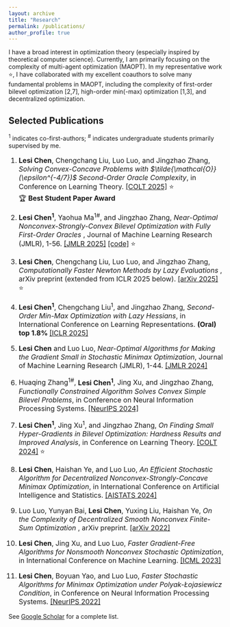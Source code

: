 ```yaml
---
layout: archive
title: "Research"
permalink: /publications/
author_profile: true
---
```


I have a broad interest in optimization theory (especially inspired by theoretical computer science). Currently, I am primarily focusing on the complexity of multi-agent optimization (MAOPT). In my representative work ⭐, I have collaborated with my excellent coauthors to solve many fundamental problems in MAOPT, including the complexity of first-order bilevel optimization [2,7], high-order min(-max) optimization [1,3], and decentralized optimization.

<h2> Selected Publications </h2>

<sup>1</sup> indicates co-first-authors; <sup>#</sup> indicates undergraduate students primarily supervised by me.
    
<ol class="custom-ol">
<font size="3">  
<li><p> <b>Lesi Chen</b>, Chengchang Liu, Luo Luo, and Jingzhao Zhang,  <i> Solving Convex-Concave Problems with $\tilde{\mathcal{O}}(\epsilon^{-4/7})$ Second-Order Oracle Complexity</i>, in Conference on Learning Theory. <a href="http://arxiv.org/abs/2506.08362">[COLT 2025]</a> ⭐ <br>  🏆 <b>Best Student Paper Award 
</b>
</p></li> 
<li><p> <b>Lesi Chen<sup>1</sup></b>, Yaohua Ma<sup>1#</sup>, and Jingzhao Zhang,
 <i> Near-Optimal Nonconvex-Strongly-Convex Bilevel Optimization with Fully First-Order Oracles </i>, Journal of Machine Learning Research (JMLR), 1-56. 
  <a href="https://arxiv.org/abs/2306.14853">[JMLR 2025]</a>  <a href="https://github.com/TrueNobility303/F2BA">[code]</a> ⭐
 </p></li>
<li><p>  <b>Lesi Chen</b>, Chengchang Liu, Luo Luo, and Jingzhao Zhang,
<i> Computationally Faster Newton Methods by Lazy Evaluations </i>,
 arXiv preprint (extended from ICLR 2025 below).
 <a href="https://arxiv.org/abs/2501.17488">[arXiv 2025]  </a> ⭐
</p></li>
<li><p> <b>Lesi Chen<sup>1</sup></b>, Chengchang Liu<sup>1</sup>, and Jingzhao Zhang,  <i> Second-Order Min-Max Optimization with Lazy Hessians</i>, in International Conference on  Learning Representations. <b>(Oral) top 1.8% </b>  <a href="https://arxiv.org/pdf/2410.09568">[ICLR 2025]</a> 
</p></li>
<li><p> <b>Lesi Chen</b> and Luo Luo, <i> Near-Optimal Algorithms for Making the Gradient Small in Stochastic Minimax Optimization</i>, Journal of Machine Learning Research (JMLR), 1-44. 
  <a href="https://arxiv.org/abs/2208.05925">[JMLR 2024]</a>
</p></li> 
<li><p> Huaqing Zhang<sup>1#</sup>, <b>Lesi Chen<sup>1</sup></b>, Jing Xu, and Jingzhao Zhang, <i>
 Functionally Constrained Algorithm Solves Convex Simple Bilevel Problems</i>, in Conference on Neural Information Processing Systems.
 <a href="https://arxiv.org/abs/2409.06530">[NeurIPS 2024]  </a>
 </p></li>
<!--  <li><p>
Decentralized Convex Finite-Sum Optimization with Better Dependence on Condition Numbers. <br />
Yuxing Liu, <b>Lesi Chen</b>,  and Luo Luo. <a href="https://openreview.net/pdf?id=LLdeUPOUXk">[ICML 2024] </a> 
</p></li>
<li><p> Communication Efficient Distributed Newton Method with Fast Convergence Rates. <br />
 Chengchang Liu, <b>Lesi Chen</b>, Luo Luo, and John C.S. Lui. <a href="https://arxiv.org/abs/2305.17945">[SIGKDD 2023] </a>
</p> </li> -->
<li><p> <b>Lesi Chen<sup>1</sup></b>, Jing Xu<sup>1</sup>, and Jingzhao Zhang, <i> On Finding Small Hyper-Gradients in Bilevel Optimization: Hardness Results and Improved Analysis</i>,
 in Conference on Learning Theory. 
<a href="https://arxiv.org/abs/2301.00712">[COLT 2024]</a> ⭐
</p></li>
<li><p> <b>Lesi Chen</b>, Haishan Ye, and Luo Luo, <i>An Efficient Stochastic Algorithm for Decentralized Nonconvex-Strongly-Concave Minimax Optimization</i>,
in International Conference on Artificial Intelligence and Statistics. <a href="https://arxiv.org/abs/2212.02387">[AISTATS 2024] </a>
</p> </li>
<li><p> Luo Luo, Yunyan Bai, <b>Lesi Chen</b>, Yuxing Liu, Haishan Ye,
<i> On the Complexity of Decentralized Smooth Nonconvex Finite-Sum Optimization </i>, arXiv preprint.
 <a href="https://arxiv.org/abs/2210.13931">[arXiv 2022] </a>
</p> </li>
<li><p> <b>Lesi Chen</b>, Jing Xu, and Luo Luo, <i> Faster Gradient-Free Algorithms for Nonsmooth Nonconvex Stochastic Optimization</i>,
 in International Conference on Machine Learning. 
  <a href="https://arxiv.org/abs/2301.06428"> [ICML 2023] </a>
 </p> </li>
<li><p>  <b>Lesi Chen</b>, Boyuan Yao, and Luo Luo, <i> Faster Stochastic Algorithms for Minimax Optimization under Polyak-Łojasiewicz Condition</i>, 
 in Conference on Neural Information Processing Systems.
  <a href="https://arxiv.org/abs/2307.15868"> [NeurIPS 2022] </a>
 </p> </li>
</font>
</ol>

See [Google Scholar](https://scholar.google.com/citations?user=ynGzhugAAAAJ&hl=en&oi=ao) for a complete list.
  
  

